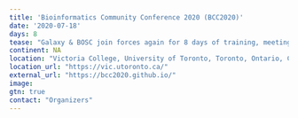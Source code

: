```yaml
---
title: 'Bioinformatics Community Conference 2020 (BCC2020)'
date: '2020-07-18'
days: 8
tease: "Galaxy & BOSC join forces again for 8 days of training, meeting, networking and collaborative work"
continent: NA
location: "Victoria College, University of Toronto, Toronto, Ontario, Canada"
location_url: "https://vic.utoronto.ca/"
external_url: "https://bcc2020.github.io/"
image: 
gtn: true
contact: "Organizers"
---
```


